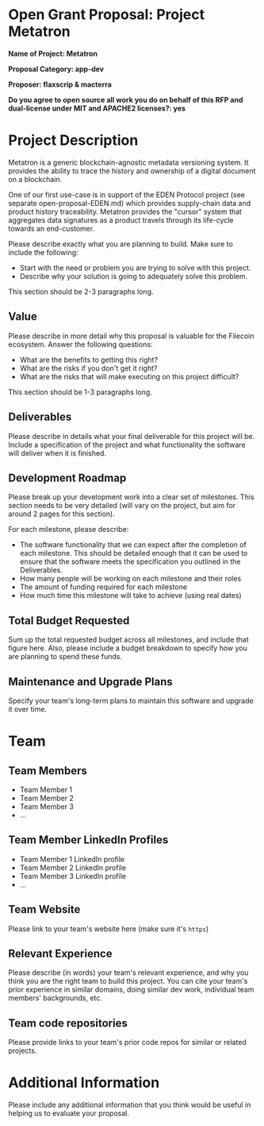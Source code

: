 # Open Grant Proposal: Project Metatron

**Name of Project: Metatron**

**Proposal Category: app-dev**

**Proposer: flaxscrip & macterra**

**Do you agree to open source all work you do on behalf of this RFP and dual-license under MIT and APACHE2 licenses?: yes**

# Project Description

Metatron is a generic blockchain-agnostic metadata versioning system. It provides the ability to trace the history and ownership of a digital document on a blockchain. 

One of our first use-case is in support of the EDEN Protocol project (see separate open-proposal-EDEN.md) which provides supply-chain data and product history traceability. Metatron provides the "cursor" system that aggregates data signatures as a product travels through its life-cycle towards an end-customer.

Please describe exactly what you are planning to build. Make sure to include the following:
- Start with the need or problem you are trying to solve with this project.
- Describe why your solution is going to adequately solve this problem.

This section should be 2-3 paragraphs long.

## Value

Please describe in more detail why this proposal is valuable for the Filecoin ecosystem. Answer the following questions:
- What are the benefits to getting this right?
- What are the risks if you don't get it right?
- What are the risks that will make executing on this project difficult?

This section should be 1-3 paragraphs long.

## Deliverables

Please describe in details what your final deliverable for this project will be. Include a specification of the project and what functionality the software will deliver when it is finished.

## Development Roadmap

Please break up your development work into a clear set of milestones. This section needs to be very detailed (will vary on the project, but aim for around 2 pages for this section).

For each milestone, please describe:
- The software functionality that we can expect after the completion of each milestone. This should be detailed enough that it can be used to ensure that the software meets the specification you outlined in the Deliverables.
- How many people will be working on each milestone and their roles
- The amount of funding required for each milestone
- How much time this milestone will take to achieve (using real dates)

## Total Budget Requested

Sum up the total requested budget across all milestones, and include that figure here. Also, please include a budget breakdown to specify how you are planning to spend these funds.

## Maintenance and Upgrade Plans

Specify your team's long-term plans to maintain this software and upgrade it over time.

# Team

## Team Members

- Team Member 1
- Team Member 2
- Team Member 3
- ...

## Team Member LinkedIn Profiles

- Team Member 1 LinkedIn profile
- Team Member 2 LinkedIn profile
- Team Member 3 LinkedIn profile
- ...

## Team Website

Please link to your team's website here (make sure it's `https`)

## Relevant Experience

Please describe (in words) your team's relevant experience, and why you think you are the right team to build this project. You can cite your team's prior experience in similar domains, doing similar dev work, individual team members' backgrounds, etc.

## Team code repositories

Please provide links to your team's prior code repos for similar or related projects.

# Additional Information

Please include any additional information that you think would be useful in helping us to evaluate your proposal.
